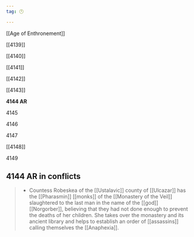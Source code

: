 ```yaml
---
tag: 🕛

---
```

[[Age of Enthronement]]


[[4139]]

[[4140]]

[[4141]]

[[4142]]

[[4143]]

**4144 AR**

4145

4146

4147

[[4148]]

4149



## 4144 AR in conflicts

>  - Countess Robeskea of the [[Ustalavic]] county of [[Ulcazar]] has the [[Pharasmin]] [[monks]] of the [[Monastery of the Veil]] slaughtered to the last man in the name of the [[god]] [[Norgorber]], believing that they had not done enough to prevent the deaths of her children. She takes over the monastery and its ancient library and helps to establish an order of [[assassins]] calling themselves the [[Anaphexia]].






